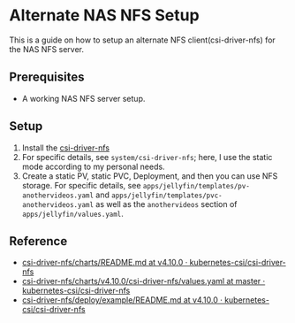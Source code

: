 # Alternate NAS NFS Setup

This is a guide on how to setup an alternate NFS client(csi-driver-nfs) for the NAS NFS server.

## Prerequisites

* A working NAS NFS server setup.

## Setup

1. Install the [csi-driver-nfs](https://github.com/kubernetes-csi/csi-driver-nfs)
2. For specific details, see `system/csi-driver-nfs`; here, I use the static mode according to my personal needs.
3. Create a static PV, static PVC, Deployment, and then you can use NFS storage. For specific details, see `apps/jellyfin/templates/pv-anothervideos.yaml` and `apps/jellyfin/templates/pvc-anothervideos.yaml` as well as the `anothervideos` section of `apps/jellyfin/values.yaml`.

## Reference

* [csi-driver-nfs/charts/README.md at v4.10.0 · kubernetes-csi/csi-driver-nfs](https://github.com/kubernetes-csi/csi-driver-nfs/blob/v4.10.0/charts/README.md)
* [csi-driver-nfs/charts/v4.10.0/csi-driver-nfs/values.yaml at master · kubernetes-csi/csi-driver-nfs](https://github.com/kubernetes-csi/csi-driver-nfs/blob/master/charts/v4.10.0/csi-driver-nfs/values.yaml)
* [csi-driver-nfs/deploy/example/README.md at v4.10.0 · kubernetes-csi/csi-driver-nfs](https://github.com/kubernetes-csi/csi-driver-nfs/blob/v4.10.0/deploy/example/README.md)
